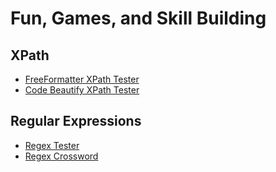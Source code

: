 # Fun, Games, and Skill Building 

## XPath
* [FreeFormatter XPath Tester](https://www.freeformatter.com/xpath-tester.html)
* [Code Beautify XPath Tester](https://codebeautify.org/Xpath-Tester)

## Regular Expressions 
* [Regex Tester](https://regex101.com/)
* [Regex Crossword](https://regexcrossword.com/#)
